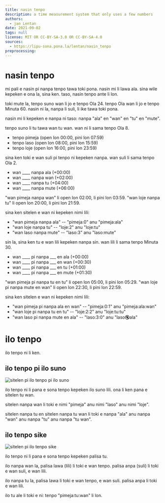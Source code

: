 ```yaml
---
title: nasin tenpo
description: a time measurement system that only uses a few numbers
authors:
  - jan Lentan
date: 2021-09-02
tags: null
license: MIT OR CC-BY-SA-3.0 OR CC-BY-SA-4.0
sources:
  - https://lipu-sona.pona.la/lentan/nasin_tenpo
preprocessing:
---
```


# nasin tenpo

mi pali e nasin pi nanpa tenpo tawa toki pona. nasin mi li lawa ala. sina wile
kepeken e ona la, sina ken. taso, nasin tenpo ante li lon.

toki mute la, tenpo suno wan li jo e tenpo Ola 24. tenpo Ola wan li jo e tenpo
Minuta 60. nasin ni la, nanpa li suli, li ike tawa toki pona.

nasin mi li kepeken e nanpa ni taso: nanpa "ala" en "wan" en "tu" en "mute".

tenpo suno li tu tawa wan tu wan. wan ni li sama tenpo Ola 8.

 * tenpo pimeja (open lon 00:00, pini lon 07:59)
 * tenpo laso (open lon 08:00, pini lon 15:59)
 * tenpo loje (open lon 16:00, pini lon 23:59)

sina ken toki e wan suli pi tenpo ni kepeken nanpa. wan suli li sama tenpo Ola 2.

 * wan \_\_\_\_ nanpa ala (+00:00)
 * wan \_\_\_\_ nanpa wan (+02:00)
 * wan \_\_\_\_ nanpa tu (+04:00)
 * wan \_\_\_\_ nanpa mute (+06:00)

"wan pimeja nanpa wan" li open lon 02:00, li pini lon 03:59. "wan loje nanpa tu"
li open lon 20:00, li pini lon 21:59.

sina ken sitelen e wan ni kepeken nimi lili:

 * "wan pimeja nanpa ala" -- "pimeja:0" anu "pimeja:ala"
 * "wan loje nanpa tu" -- "loje:2" anu "loje:tu"
 * "wan laso nanpa mute" -- "laso:3" anu "laso:mute"

sin la, sina ken tu e wan lili kepeken nanpa sin. wan lili li sama tenpo Minuta
30.

 * wan \_\_\_\_ pi nanpa \_\_\_ en ala (+00:00)
 * wan \_\_\_\_ pi nanpa \_\_\_ en wan (+00:30)
 * wan \_\_\_\_ pi nanpa \_\_\_ en tu (+01:00)
 * wan \_\_\_\_ pi nanpa \_\_\_ en mute (+01:30)

"wan pimeja pi nanpa tu en tu" li open lon 05:00, li pini lon 05:29. "wan loje
pi nanpa mute en wan" li open lon 22:30, li pini lon 22:59.

sina ken sitelen e wan ni kepeken nimi lili:

 * "wan pimeja pi nanpa ala en wan" -- "pimeja:0:1" anu "pimeja:ala:wan"
 * "wan loje pi nanpa tu en tu" -- "loje:2:2" anu "loje:tu:tu"
 * "wan laso pi nanpa mute en ala" -- "laso:3:0" anu "laso:mute:ala"

# ilo tenpo

ilo tenpo ni li ken.

## ilo tenpo pi ilo suno

![sitelen pi ilo tenpo pi ilo suno](https://lipu-sona.pona.la/ilo_tenpo_suno.gif)

ilo tenpo ni li pana e sona tenpo kepeken ilo suno lili. ona li ken pana e
sitelen tu wan.

sitelen nanpa wan li toki e nimi "pimeja" anu nimi "laso" anu nimi "loje".

sitelen nanpa tu en sitelen nanpa tu wan li toki e nanpa "ala" anu nanpa "wan"
anu nanpa "tu" anu nanpa "tu wan".

## ilo tenpo sike

![sitelen pi ilo tenpo sike](https://lipu-sona.pona.la/ilo_tenpo_sike.gif)

ilo tenpo ni li pana e sona tenpo kepeken palisa tu.

ilo nanpa wan la, palisa lawa (lili) li toki e wan tenpo. palisa anpa (suli) li
toki e wan suli, e wan lili.

ilo nanpa tu la, palisa lawa li toki e wan tenpo, e wan suli. palisa anpa li
toki e wan lili.

ilo tu ale li toki e ni: tenpo "pimeja:tu:wan" li lon.

